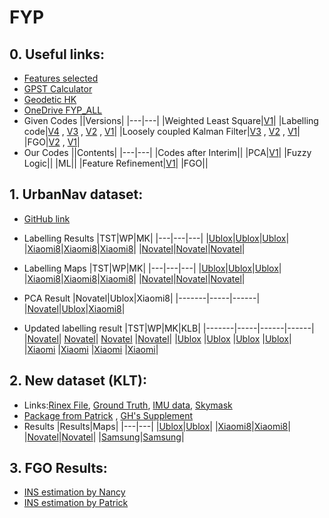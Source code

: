 # FYP
## 0. Useful links:
- [Features selected](https://github.com/ZhengdaoLI0602/FYP/blob/main/Features/README.md)
- [GPST Calculator](https://www.labsat.co.uk/index.php/en/gps-time-calculator)
- [Geodetic HK](https://www.geodetic.gov.hk/en/rinex/downv.aspx)
- [OneDrive FYP_ALL](https://connectpolyu-my.sharepoint.com/:f:/r/personal/18081447d_connect_polyu_hk/Documents/FYP_ALL?csf=1&web=1&e=xfShFL)
- Given Codes
  ||Versions|
  |---|---|
  |Weighted Least Square|[V1](https://github.com/ZhengdaoLI0602/FYP/releases/tag/c_code_wls)|
  |Labelling code|[V4](https://github.com/ZhengdaoLI0602/FYP/releases/tag/Labelling_v4) , [V3](https://github.com/ZhengdaoLI0602/FYP/releases/tag/labelling_v3) , [V2](https://github.com/ZhengdaoLI0602/FYP/releases/tag/labelling_v2) , [V1](https://github.com/ZhengdaoLI0602/FYP/releases/tag/Labelling_V1)|
  |Loosely coupled Kalman Filter|[V3](https://github.com/ZhengdaoLI0602/FYP/releases/tag/LCKF_V3) , [V2](https://github.com/ZhengdaoLI0602/FYP/releases/tag/LCKF_Version2) , [V1](https://github.com/ZhengdaoLI0602/FYP/releases/tag/LCKF)|
  |FGO|[V2](https://github.com/ZhengdaoLI0602/FYP/releases/tag/FGO_TB_NEW) , [V1](https://github.com/ZhengdaoLI0602/FYP/releases/tag/FGO)|
- Our Codes
  ||Contents|
  |---|---|
  |Codes after Interim||
  |PCA|[V1](https://github.com/ZhengdaoLI0602/FYP/blob/Nancy/Codes/Results/Combined_Data.m)|
  |Fuzzy Logic||
  |ML||
  |Feature Refinement|[V1](https://github.com/ZhengdaoLI0602/FYP/blob/main/Codes/myCodes/Refined_Content.m)|
  |FGO||
  
## 1. UrbanNav dataset:
- [GitHub link](https://github.com/IPNL-POLYU/UrbanNavDataset) 
- Labelling Results
  |TST|WP|MK|
  |---|---|---|
  |[Ublox](https://connectpolyu-my.sharepoint.com/:f:/r/personal/18081447d_connect_polyu_hk/Documents/FYP_ALL/GitHub/Labelling%20results/TST/ublox?csf=1&web=1&e=ZUDwR2)|[Ublox](https://connectpolyu-my.sharepoint.com/:f:/r/personal/18081447d_connect_polyu_hk/Documents/FYP_ALL/GitHub/Labelling%20results/WP/ublox?csf=1&web=1&e=ZSKviO)|[Ublox](https://connectpolyu-my.sharepoint.com/:f:/r/personal/18081447d_connect_polyu_hk/Documents/FYP_ALL/GitHub/Labelling%20results/MK/Ublox?csf=1&web=1&e=Oo9ahB)|
  |[Xiaomi8](https://connectpolyu-my.sharepoint.com/:f:/r/personal/18081447d_connect_polyu_hk/Documents/FYP_ALL/GitHub/Labelling%20results/TST/xiaomi?csf=1&web=1&e=3pIfEz)|[Xiaomi8](https://connectpolyu-my.sharepoint.com/:f:/r/personal/18081447d_connect_polyu_hk/Documents/FYP_ALL/GitHub/Labelling%20results/WP/xiaomi?csf=1&web=1&e=nG12tH)|[Xiaomi8](https://connectpolyu-my.sharepoint.com/:i:/r/personal/18081447d_connect_polyu_hk/Documents/FYP_ALL/GitHub/Labelling%20results/MK/Xiaomi8/MK_result_xiaomi.jpg?csf=1&web=1&e=BOzrp5)|
  |[Novatel](https://connectpolyu-my.sharepoint.com/:f:/r/personal/18081447d_connect_polyu_hk/Documents/FYP_ALL/GitHub/Labelling%20results/TST/novatel?csf=1&web=1&e=lyxOS8)|[Novatel](https://connectpolyu-my.sharepoint.com/:f:/r/personal/18081447d_connect_polyu_hk/Documents/FYP_ALL/GitHub/Labelling%20results/WP/novatel?csf=1&web=1&e=3P4Hho)|[Novatel](https://connectpolyu-my.sharepoint.com/:f:/r/personal/18081447d_connect_polyu_hk/Documents/FYP_ALL/GitHub/Labelling%20results/MK/Novatel?csf=1&web=1&e=n3dIyl)|

- Labelling Maps
  |TST|WP|MK|
  |---|---|---|
  |[Ublox](https://connectpolyu-my.sharepoint.com/:f:/r/personal/18081447d_connect_polyu_hk/Documents/FYP_ALL/GitHub/Labelling%20results/TST/ublox/jpg?csf=1&web=1&e=XSppp3)|[Ublox](https://connectpolyu-my.sharepoint.com/:f:/r/personal/18081447d_connect_polyu_hk/Documents/FYP_ALL/GitHub/Labelling%20results/WP/ublox/jpg?csf=1&web=1&e=bYF5FJ)|[Ublox](https://connectpolyu-my.sharepoint.com/:i:/r/personal/18081447d_connect_polyu_hk/Documents/FYP_ALL/GitHub/Labelling%20results/MK/Ublox/MK_FIG.jpg?csf=1&web=1&e=hvfavw)|
  |[Xiaomi8](https://connectpolyu-my.sharepoint.com/:f:/r/personal/18081447d_connect_polyu_hk/Documents/FYP_ALL/GitHub/Labelling%20results/TST/xiaomi/jpg?csf=1&web=1&e=6GQP0k)|[Xiaomi8](https://connectpolyu-my.sharepoint.com/:f:/r/personal/18081447d_connect_polyu_hk/Documents/FYP_ALL/GitHub/Labelling%20results/WP/ublox/jpg?csf=1&web=1&e=bYF5FJ)|[Xiaomi8](https://connectpolyu-my.sharepoint.com/:u:/r/personal/18081447d_connect_polyu_hk/Documents/FYP_ALL/GitHub/Labelling%20results/MK/Xiaomi8/MK_result_xiaomi.mat?csf=1&web=1&e=o5O3Yr)|
  |[Novatel](https://connectpolyu-my.sharepoint.com/:f:/r/personal/18081447d_connect_polyu_hk/Documents/FYP_ALL/GitHub/Labelling%20results/TST/novatel/jpg?csf=1&web=1&e=vF96Nb)|[Novatel](https://connectpolyu-my.sharepoint.com/:f:/r/personal/18081447d_connect_polyu_hk/Documents/FYP_ALL/GitHub/Labelling%20results/WP/novatel/jpg?csf=1&web=1&e=Ifpdfl)|[Novatel](https://connectpolyu-my.sharepoint.com/:i:/r/personal/18081447d_connect_polyu_hk/Documents/FYP_ALL/GitHub/Labelling%20results/MK/Novatel/MK_result_novatel.jpg?csf=1&web=1&e=LvmXFD)|
  
- PCA Result
  |Novatel|Ublox|Xiaomi8|
  |-------|-----|------|
  |[Novatel](https://connectpolyu-my.sharepoint.com/personal/18081447d_connect_polyu_hk/_layouts/15/onedrive.aspx?FolderCTID=0x0120004465C1649728174A96AAB6738BA8A0D8&id=%2Fpersonal%2F18081447d%5Fconnect%5Fpolyu%5Fhk%2FDocuments%2FFYP%5FALL%2FGitHub%2FLabelling%20results%2Fnovatel)|[Ublox](https://connectpolyu-my.sharepoint.com/personal/18081447d_connect_polyu_hk/_layouts/15/onedrive.aspx?FolderCTID=0x0120004465C1649728174A96AAB6738BA8A0D8&id=%2Fpersonal%2F18081447d%5Fconnect%5Fpolyu%5Fhk%2FDocuments%2FFYP%5FALL%2FGitHub%2FLabelling%20results%2Fublox)|[Xiaomi8](https://connectpolyu-my.sharepoint.com/personal/18081447d_connect_polyu_hk/_layouts/15/onedrive.aspx?FolderCTID=0x0120004465C1649728174A96AAB6738BA8A0D8&id=%2Fpersonal%2F18081447d%5Fconnect%5Fpolyu%5Fhk%2FDocuments%2FFYP%5FALL%2FGitHub%2FLabelling%20results%2Fxiaomi)|

- Updated labelling result
  |TST|WP|MK|KLB|
  |-------|-----|------|------|
  |[Novatel](https://connectpolyu-my.sharepoint.com/:f:/r/personal/18081447d_connect_polyu_hk/Documents/FYP_ALL/GitHub/Labelling%20results/updated%20result/tst/novatel?csf=1&web=1&e=V4dkaW)|
  [Novatel](https://connectpolyu-my.sharepoint.com/:f:/r/personal/18081447d_connect_polyu_hk/Documents/FYP_ALL/GitHub/Labelling%20results/updated%20result/wp/novatel?csf=1&web=1&e=c70YYF)|
  [Novatel](https://connectpolyu-my.sharepoint.com/personal/18081447d_connect_polyu_hk/_layouts/15/onedrive.aspx?csf=1&web=1&e=V4dkaW&cid=3c8ab72f%2D9619%2D45c0%2D964c%2Db67d5b29e345&FolderCTID=0x0120004465C1649728174A96AAB6738BA8A0D8&id=%2Fpersonal%2F18081447d%5Fconnect%5Fpolyu%5Fhk%2FDocuments%2FFYP%5FALL%2FGitHub%2FLabelling%20results%2Fupdated%20result%2Fmk%2Fnovatel)
  |[Novatel](https://connectpolyu-my.sharepoint.com/:f:/r/personal/18081447d_connect_polyu_hk/Documents/FYP_ALL/GitHub/Labelling%20results/updated%20result/klb/Novatel?csf=1&web=1&e=AMbr9i)|
  |[Ublox](https://connectpolyu-my.sharepoint.com/:f:/r/personal/18081447d_connect_polyu_hk/Documents/FYP_ALL/GitHub/Labelling%20results/updated%20result/tst/ublox?csf=1&web=1&e=j7cDqk)
  |[Ublox](https://connectpolyu-my.sharepoint.com/:f:/r/personal/18081447d_connect_polyu_hk/Documents/FYP_ALL/GitHub/Labelling%20results/updated%20result/wp/ublox?csf=1&web=1&e=JcX8N7)
  |[Ublox](https://connectpolyu-my.sharepoint.com/:f:/r/personal/18081447d_connect_polyu_hk/Documents/FYP_ALL/GitHub/Labelling%20results/updated%20result/mk/ublox?csf=1&web=1&e=Gnbn5Q)
  |[Ublox](https://connectpolyu-my.sharepoint.com/:f:/r/personal/18081447d_connect_polyu_hk/Documents/FYP_ALL/GitHub/Labelling%20results/updated%20result/klb/ublox?csf=1&web=1&e=iiKSgd)|
  |[Xiaomi](https://connectpolyu-my.sharepoint.com/:f:/r/personal/18081447d_connect_polyu_hk/Documents/FYP_ALL/GitHub/Labelling%20results/updated%20result/tst/xiaomi?csf=1&web=1&e=vPzjca)
  |[Xiaomi](https://connectpolyu-my.sharepoint.com/:f:/r/personal/18081447d_connect_polyu_hk/Documents/FYP_ALL/GitHub/Labelling%20results/updated%20result/wp/xiaomi?csf=1&web=1&e=Z5slda)
  |[Xiaomi](https://connectpolyu-my.sharepoint.com/:f:/r/personal/18081447d_connect_polyu_hk/Documents/FYP_ALL/GitHub/Labelling%20results/updated%20result/mk/xiaomi?csf=1&web=1&e=gmWScD)
  |[Xiaomi](https://connectpolyu-my.sharepoint.com/:f:/r/personal/18081447d_connect_polyu_hk/Documents/FYP_ALL/GitHub/Labelling%20results/updated%20result/klb/xiaomi?csf=1&web=1&e=Ba5k1X)|
## 2. New dataset (KLT):
- Links:[Rinex File](https://www.dropbox.com/sh/7iag71h9sfn8f01/AAAlzaqvg50z1axRW_LzRgLaa?dl=0), [Ground Truth](https://www.dropbox.com/sh/8rhqsumsgfjrzzt/AACSaSfBrgEWHePB1RBxDUpXa?dl=0), [IMU data](https://www.dropbox.com/s/oan55icug5y9bw3/1203imudata.csv?dl=0), [Skymask](https://www.dropbox.com/s/rynyv2k6dwdvu3m/KLB.csv?dl=0)
- [Package from Patrick](https://github.com/ZhengdaoLI0602/FYP/releases/tag/Labelling_v4) , [GH's Supplement](https://github.com/ZhengdaoLI0602/FYP/releases/tag/KLT_Dataset_Supplement)
- Results
  |Results|Maps|
  |---|---|
  |[Ublox](https://connectpolyu-my.sharepoint.com/:f:/r/personal/18081447d_connect_polyu_hk/Documents/FYP_ALL/GitHub/Labelling%20results/KLT/Ublox?csf=1&web=1&e=y0WzG1)|[Ublox](https://connectpolyu-my.sharepoint.com/:i:/r/personal/18081447d_connect_polyu_hk/Documents/FYP_ALL/GitHub/Labelling%20results/KLT/Ublox/KLT_ublox.jpg?csf=1&web=1&e=YTNpLh)|
  |[Xiaomi8](https://connectpolyu-my.sharepoint.com/:f:/r/personal/18081447d_connect_polyu_hk/Documents/FYP_ALL/GitHub/Labelling%20results/KLT/xiaomi?csf=1&web=1&e=Loh4fM)|[Xiaomi8](https://connectpolyu-my.sharepoint.com/:i:/r/personal/18081447d_connect_polyu_hk/Documents/FYP_ALL/GitHub/Labelling%20results/KLT/xiaomi/klt_xiaomi_result.jpg?csf=1&web=1&e=qKiQ1B)|
  |[Novatel](https://connectpolyu-my.sharepoint.com/:f:/r/personal/18081447d_connect_polyu_hk/Documents/FYP_ALL/GitHub/Labelling%20results/KLT/Novatel?csf=1&web=1&e=pt1JXl)|[Novatel](https://connectpolyu-my.sharepoint.com/:i:/r/personal/18081447d_connect_polyu_hk/Documents/FYP_ALL/GitHub/Labelling%20results/KLT/Novatel/KLT_Novatel.jpg?csf=1&web=1&e=fcd18f)|
  |[Samsung](https://connectpolyu-my.sharepoint.com/:f:/r/personal/18081447d_connect_polyu_hk/Documents/FYP_ALL/GitHub/Labelling%20results/KLT/Samsung?csf=1&web=1&e=EEv7ka)|[Samsung](https://connectpolyu-my.sharepoint.com/:i:/r/personal/18081447d_connect_polyu_hk/Documents/FYP_ALL/GitHub/Labelling%20results/KLT/Samsung/klt_samsung_result.jpg?csf=1&web=1&e=QOUBKq)|


## 3. FGO Results:
- [INS estimation by Nancy](https://connectpolyu-my.sharepoint.com/personal/18081447d_connect_polyu_hk/_layouts/15/onedrive.aspx?csf=1&web=1&e=PZmXHk&cid=17f1415a%2D6dad%2D4cc1%2D8401%2De5830ce9a36d&id=%2Fpersonal%2F18081447d%5Fconnect%5Fpolyu%5Fhk%2FDocuments%2FFYP%5FALL%2FGitHub%2FINS&FolderCTID=0x0120004465C1649728174A96AAB6738BA8A0D8)
- [INS estimation by Patrick](https://github.com/ZhengdaoLI0602/FYP/releases/tag/FGO_INS_by_Patrick)
